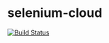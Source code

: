 # selenium-cloud


[![Build Status](https://travis-ci.org/aamol/selenium-cloud.svg?branch=master)](https://travis-ci.org/aamol/selenium-cloud)

